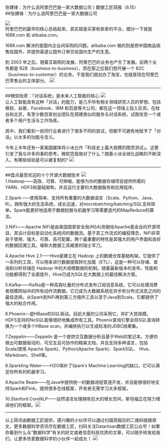 张建锋：为什么说阿里巴巴是一家大数据公司丨数据工匠简报（8.15）  
##张建锋：为什么说阿里巴巴是一家大数据公司  

![](http://static.datartisan.com/upload/attachment/2016/08/t1OOxI6o.jpg)  
阿里巴巴的最早的核心总结起来，其实就是买家和卖家的平台，细分一下就是 1688.com 和 alibaba.com。

1688.com 解决的是国内企业间采购的问题。alibaba.com 做的则是把中国商品销售给国外，并提供渠道让国外订单交给国内生产的生意。

到 2003 年之后，随着互联网的发展，阿里巴巴的业务也产生了发展。前两个业务都是 B2B（business-to-business），而在那之后我们想开展一个 B2C（business-to-customer）的业务。于是我们就创办了淘宝，也就是现在阿里巴巴零售业的主体部分。
![](http://static.datartisan.com/upload/attachment/2016/08/Vbi97ImG.png)

***  

##微软陆奇：「对话系统」是未来人工智能的核心 
![](http://static.datartisan.com/upload/attachment/2016/08/K5sgvwxu.png)  
让人工智能具有这种「对话」的能力，是几乎所有相关领域研究人员的梦想。包括微软、谷歌、Facebook、IBM 和百度等大公司，都在这一领域上投入巨资。在硅谷和北京，有至少数百家创业团队在搭建类似的服务与对话系统，试图攻克一个或者多个用户生活与工作场景。

其中，我们看到一些同行业者进行了很多不同的尝试，但都不可避免地赋予了「对话」以太多的功能与含义。

今年上半年还有一家美国媒体将小冰比作「科技史上最大规模的图灵测试」。这更引发了我与许多同事的思考。微软究竟做对了什么？随着小冰全球化战略的不断深入，有哪些经验是可以被复制的?
![](http://static.datartisan.com/upload/attachment/2016/08/YLlmIZQR.png)  
***

##盘点最受欢迎的十个开源大数据技术
![](http://static.datartisan.com/upload/attachment/2016/08/srJ86til.png)  
1.Hadoop——高效、可靠、可伸缩，能够为你的数据存储项目提供所需的YARN、HDFS和基础架构，并且运行主要的大数据服务和应用程序。

2.Spark——使用简单、支持所有重要的大数据语言（Scala、Python、Java、R）。拥有强大的生态系统，成长迅速，对microbatching/batching/SQL支持简单。Spark能更好地适用于数据挖掘与机器学习等需要迭代的MapReduce的算法。

3.NiFi——Apache NiFi是由美国国家安全局(NSA)贡献给Apache基金会的开源项目，其设计目标是自动化系统间的数据流。基于其工作流式的编程理念，NiFi非常易于使用、强大、可靠、高可配置。两个最重要的特性是其强大的用户界面和良好的数据回溯工具。堪称大数据工具箱里的瑞士军刀。

4.Apache Hive 2.1——Hive是建立在 Hadoop 上的数据仓库基础构架。它提供了一系列的工具，可以用来进行数据提取转化加载（ETL），这是一种可以存储、查询和分析存储在 Hadoop 中的大规模数据的机制。随着最新版本的发布，性能和功能都得到了全面提升，Hive已成为SQL在大数据上的最佳解决方案。

5.Kafka——Kafka是一种高吞吐量的分布式发布订阅消息系统，它可以处理消费者规模网站中的所有动作流数据。它已成为大数据系统在异步和分布式消息之间的最佳选择。从Spark到NiFi再到第三方插件工具以至于Java到Scala，它都提供了强大的粘合作用。

6.Phoenix—是HBase的SQL驱动。目前大量的公司采用它，并扩大其规模。HDFS支持的NoSQL能够很好地集成所有工具。Phoenix查询引擎会将SQL查询转换为一个或多个HBase scan，并编排执行以生成标准的JDBC结果集。

7.Zeppelin——Zeppelin 是一个提供交互数据分析且基于Web的笔记本。方便你做出可数据驱动的、可交互且可协作的精美文档，并且支持多种语言，包括 Scala(使用 Apache Spark)、Python(Apache Spark)、SparkSQL、 Hive、 Markdown、Shell等。

8.Sparkling Water——H2O填补了Spark’s Machine Learning的缺口，它可以满足你所有的机器学习。

9.Apache Beam——在Java中提供统一的数据进程管道开发，并且能够很好地支持Spark和Flink。提供很多在线框架，开发者无需学习太多框架。

10.Stanford CoreNLP——自然语言处理拥有巨大的增长空间，斯坦福正在努力增进他们的框架。![](http://static.datartisan.com/upload/attachment/2016/08/eLxlNtVx.png) 
*** 
以上简讯由数据工匠提供，感兴趣的小伙伴可以通过扫描简报后的二维码链接原文，更多数据科学资讯尽在数据工匠，扫码关注Datartisan数据工匠公众号！如果你看到什么与“数据科学”有关的好文或者信息科技优质的文章，可以随手转发给我们，让更多热爱数据科学的小伙伴一起成长！
![](http://static.datartisan.com/upload/attachment/2016/05/xKM5xlV4.png)
